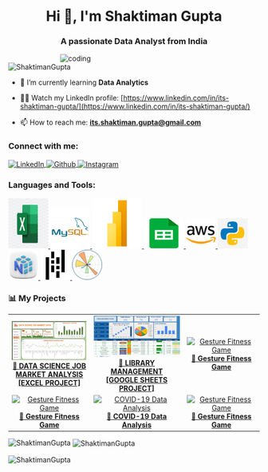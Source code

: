 <h1 align="center">Hi 👋, I'm Shaktiman Gupta</h1>
<h3 align="center">A passionate Data Analyst from India</h3>
<img align="right" alt="coding" width="400" src="https://user-images.githubusercontent.com/55389276/140866485-8fb1c876-9a8f-4d6a-98dc-08c4981eaf70.gif">

<p align="left"> 
  <img src="https://komarev.com/ghpvc/?username=ShaktimanGupta&label=Profile%20views&color=0e75b6&style=flat" alt="ShaktimanGupta" /> 
</p>

- 🌱 I’m currently learning **Data Analytics**

- 👨‍💻 Watch my LinkedIn profile: [https://www.linkedin.com/in/its-shaktiman-gupta/](https://www.linkedin.com/in/its-shaktiman-gupta/)

- 📫 How to reach me: **its.shaktiman.gupta@gmail.com**

<h3 align="left">Connect with me:</h3>
<p align="left">
  <a href="https://www.linkedin.com/in/its-shaktiman-gupta/" target="blank">
    <img align="center" src="https://raw.githubusercontent.com/rahuldkjain/github-profile-readme-generator/master/src/images/icons/Social/linked-in-alt.svg" alt="LinkedIn" height="30" width="40" />
  </a>
 <a href="https://github.com/ShaktimanGupta" target="blank">
    <img align="center" src="https://cdn.jsdelivr.net/gh/devicons/devicon/icons/github/github-original.svg" alt="Github" height="30" width="40" />
  </a>
  <a href="https://www.instagram.com/shaktiman_gupta_01/" target="blank">
    <img align="center" src="https://raw.githubusercontent.com/rahuldkjain/github-profile-readme-generator/master/src/images/icons/Social/instagram.svg" alt="Instagram" height="30" width="40" />
  </a>
</p>

<h3 align="left">Languages and Tools:</h3>

<p align="left">
  <a href="https://www.microsoft.com/en-us/microsoft-365/excel" target="_blank" rel="noreferrer">
    <img src="assets/icons/Microsoft-Excel-Icon-PNG.jpg" alt="excel" width="80" height="100"/>
  </a>
  <a href="https://www.mysql.com/" target="_blank" rel="noreferrer">
    <img src="assets/icons/mysql-5-logo-png-transparent.png" alt="mysql" width="80" height="80"/>
  </a>
  <a href="https://powerbi.microsoft.com/" target="_blank" rel="noreferrer">
    <img src="assets/icons/Power-BI-Logo.png" alt="powerbi" width="100" height="100"/>
  </a>
   <a href="https://docs.google.com/spreadsheets/u/0/" target="_blank" rel="noreferrer">
    <img src="assets/icons/5968557.png" alt="google sheets" width="80" height="60"/>
  </a>
  <a href="https://aws.amazon.com/" target="_blank" rel="noreferrer">
    <img src="assets/icons/aws-color.png" alt="aws" width="60" height="60"/>
  </a>
  <a href="https://www.python.org/" target="_blank" rel="noreferrer">
    <img src="assets/icons/hd-python-logo-symbol-transparent-png-735811696257415dbkifcuokn.png" alt="python" width="60" height="60"/>
  </a>
  <a href="https://numpy.org/" target="_blank" rel="noreferrer">
    <img src="assets/icons/free-numpy-9294869-7578012.webp" alt="opencv" width="60" height="60"/>
  </a>
  <a href="https://pandas.org/" target="_blank" rel="noreferrer">
    <img src="assets/icons/images.png" alt="pandas" width="60" height="60"/>
  </a>
  <a href="https://matplotlib.org/stable/" target="_blank" rel="noreferrer">
    <img src="assets/icons/svgicons.png" alt="matplotlib" width="60" height="60"/>
  </a>
</p>


<h3 align="left">📊 My Projects</h3>

<table>
  <tr>
    <td align="center" width="300">
      <a href="https://github.com/ShaktimanGupta/DATA-SCIENCE-JOBS-IN-INDIA-ANALYSIS-EXCEL-PROJECT" target="_blank">
        <img src="assets/projects/SCREENSHOT 1 (1).png" alt="Sales Dashboard" width="250"/>
        <br><b>📁 DATA SCIENCE JOB MARKET ANALYSIS [EXCEL PROJECT]</b>
      </a>
    </td>
    <td align="center" width="300">
      <a href="https://github.com/ShaktimanGupta/LIBRARY_MANAGEMENT_GOOGLE_SHEETS_PROJECT" target="_blank">
        <img src="assets/projects/Screenshot 2025-09-10 161809.png" alt="Library management" height="100%" width="350"/>
        <br><b>📁 LIBRARY MANAGEMENT [GOOGLE SHEETS PROJECT] </b>
      </a>
    </td>
    <td align="center" width="300">
      <a href="https://github.com/ShaktimanGupta/YourProjectRepo3" target="_blank">
        <img src="assets/projects/gesture_game.png" alt="Gesture Fitness Game" width="250"/>
        <br><b>📁 Gesture Fitness Game</b>
      </a>
    </td>
  </tr>
  <tr>
    <td align="center" width="300">
      <a href="https://github.com/ShaktimanGupta/YourProjectRepo3" target="_blank">
        <img src="assets/projects/gesture_game.png" alt="Gesture Fitness Game" width="250"/>
        <br><b>📁 Gesture Fitness Game</b>
      </a>
    </td>
    <td align="center" width="300">
      <a href="https://github.com/ShaktimanGupta/YourProjectRepo4" target="_blank">
        <img src="assets/projects/covid_analysis.png" alt="COVID-19 Data Analysis" width="250"/>
        <br><b>📁 COVID-19 Data Analysis</b>
      </a>
    </td>
    <td align="center" width="300">
      <a href="https://github.com/ShaktimanGupta/YourProjectRepo3" target="_blank">
        <img src="assets/projects/gesture_game.png" alt="Gesture Fitness Game" width="250"/>
        <br><b>📁 Gesture Fitness Game</b>
      </a>
    </td>
  </tr>
</table>



<p><img align="left" src="https://github-readme-stats.vercel.app/api/top-langs?username=ShaktimanGupta&show_icons=true&locale=en&layout=compact" alt="ShaktimanGupta" /></p>

<p>&nbsp;<img align="center" src="https://github-readme-stats.vercel.app/api?username=ShaktimanGupta&show_icons=true&locale=en" alt="ShaktimanGupta" /></p>

<p><img align="center" src="https://github-readme-streak-stats.herokuapp.com/?user=ShaktimanGupta&" alt="ShaktimanGupta" /></p>
